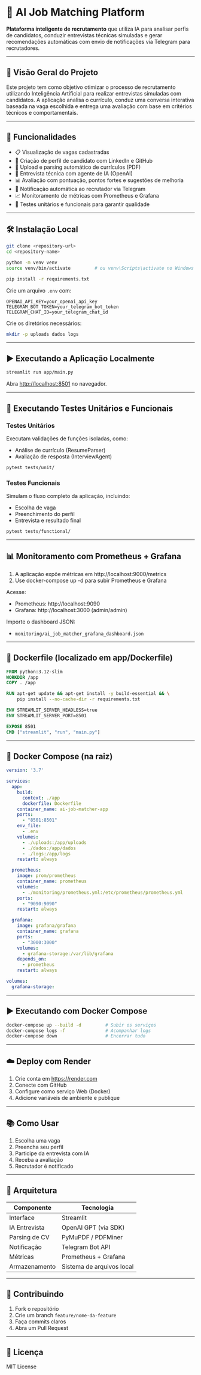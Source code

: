 # 🎯 AI Job Matching Platform

**Plataforma inteligente de recrutamento** que utiliza IA para analisar perfis de candidatos, conduzir entrevistas técnicas simuladas e gerar recomendações automáticas com envio de notificações via Telegram para recrutadores.

---

## 📌 Visão Geral do Projeto

Este projeto tem como objetivo otimizar o processo de recrutamento utilizando Inteligência Artificial para realizar entrevistas simuladas com candidatos. A aplicação analisa o currículo, conduz uma conversa interativa baseada na vaga escolhida e entrega uma avaliação com base em critérios técnicos e comportamentais.

---

## 🚀 Funcionalidades

- 📋 Visualização de vagas cadastradas
- 🧑 Criação de perfil de candidato com LinkedIn e GitHub
- 📄 Upload e parsing automático de currículos (PDF)
- 🤖 Entrevista técnica com agente de IA (OpenAI)
- 📊 Avaliação com pontuação, pontos fortes e sugestões de melhoria
- 📲 Notificação automática ao recrutador via Telegram
- 📈 Monitoramento de métricas com Prometheus e Grafana
- 🧪 Testes unitários e funcionais para garantir qualidade

---

## 🛠️ Instalação Local

```bash
git clone <repository-url>
cd <repository-name>

python -m venv venv
source venv/bin/activate         # ou venv\Scripts\activate no Windows

pip install -r requirements.txt
```

Crie um arquivo `.env` com:

```env
OPENAI_API_KEY=your_openai_api_key
TELEGRAM_BOT_TOKEN=your_telegram_bot_token
TELEGRAM_CHAT_ID=your_telegram_chat_id
```

Crie os diretórios necessários:

```bash
mkdir -p uploads dados logs
```

---

## ▶️ Executando a Aplicação Localmente

```bash
streamlit run app/main.py
```

Abra [http://localhost:8501](http://localhost:8501) no navegador.

---

## 🧪 Executando Testes Unitários e Funcionais

### Testes Unitários

Executam validações de funções isoladas, como:
- Análise de currículo (ResumeParser)
- Avaliação de resposta (InterviewAgent)

```bash
pytest tests/unit/
```

### Testes Funcionais

Simulam o fluxo completo da aplicação, incluindo:
- Escolha de vaga
- Preenchimento do perfil
- Entrevista e resultado final

```bash
pytest tests/functional/
```

---

## 📊 Monitoramento com Prometheus + Grafana

1. A aplicação expõe métricas em http://localhost:9000/metrics
2. Use docker-compose up -d para subir Prometheus e Grafana

Acesse:
- Prometheus: http://localhost:9090
- Grafana: http://localhost:3000 (admin/admin)

Importe o dashboard JSON:
- `monitoring/ai_job_matcher_grafana_dashboard.json`

---

## 🐳 Dockerfile (localizado em app/Dockerfile)

```dockerfile
FROM python:3.12-slim
WORKDIR /app
COPY . /app

RUN apt-get update && apt-get install -y build-essential && \
    pip install --no-cache-dir -r requirements.txt

ENV STREAMLIT_SERVER_HEADLESS=true
ENV STREAMLIT_SERVER_PORT=8501

EXPOSE 8501
CMD ["streamlit", "run", "main.py"]
```

---

## 🐳 Docker Compose (na raiz)

```yaml
version: '3.7'

services:
  app:
    build:
      context: ./app
      dockerfile: Dockerfile
    container_name: ai-job-matcher-app
    ports:
      - "8501:8501"
    env_file:
      - .env
    volumes:
      - ./uploads:/app/uploads
      - ./dados:/app/dados
      - ./logs:/app/logs
    restart: always

  prometheus:
    image: prom/prometheus
    container_name: prometheus
    volumes:
      - ./monitoring/prometheus.yml:/etc/prometheus/prometheus.yml
    ports:
      - "9090:9090"
    restart: always

  grafana:
    image: grafana/grafana
    container_name: grafana
    ports:
      - "3000:3000"
    volumes:
      - grafana-storage:/var/lib/grafana
    depends_on:
      - prometheus
    restart: always

volumes:
  grafana-storage:
```

---

## ▶️ Executando com Docker Compose

```bash
docker-compose up --build -d         # Subir os serviços
docker-compose logs -f               # Acompanhar logs
docker-compose down                  # Encerrar tudo
```

---

## ☁️ Deploy com Render

1. Crie conta em https://render.com
2. Conecte com GitHub
3. Configure como serviço Web (Docker)
4. Adicione variáveis de ambiente e publique

---

## 📚 Como Usar

1. Escolha uma vaga
2. Preencha seu perfil
3. Participe da entrevista com IA
4. Receba a avaliação
5. Recrutador é notificado

---

## 🧱 Arquitetura

| Componente     | Tecnologia              |
|----------------|--------------------------|
| Interface      | Streamlit                |
| IA Entrevista  | OpenAI GPT (via SDK)     |
| Parsing de CV  | PyMuPDF / PDFMiner       |
| Notificação    | Telegram Bot API         |
| Métricas       | Prometheus + Grafana     |
| Armazenamento  | Sistema de arquivos local|

---

## 🤝 Contribuindo

1. Fork o repositório
2. Crie um branch `feature/nome-da-feature`
3. Faça commits claros
4. Abra um Pull Request

---

## 📄 Licença

MIT License
